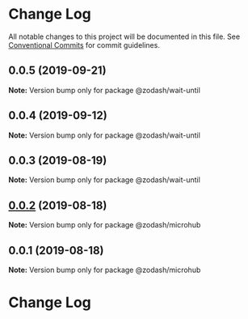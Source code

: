 # Change Log

All notable changes to this project will be documented in this file.
See [Conventional Commits](https://conventionalcommits.org) for commit guidelines.

## 0.0.5 (2019-09-21)

**Note:** Version bump only for package @zodash/wait-until





## 0.0.4 (2019-09-12)

**Note:** Version bump only for package @zodash/wait-until





## 0.0.3 (2019-08-19)

**Note:** Version bump only for package @zodash/wait-until





## [0.0.2](https://github.com/zcorky/zodash/compare/@zodash/microhub@0.0.1...@zodash/microhub@0.0.2) (2019-08-18)

**Note:** Version bump only for package @zodash/microhub





## 0.0.1 (2019-08-18)

**Note:** Version bump only for package @zodash/microhub





# Change Log
